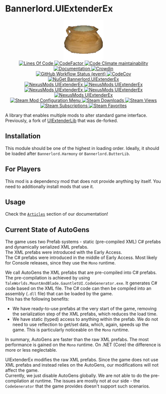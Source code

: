 # Bannerlord.UIExtenderEx
<p align="center">
  <a href="https://github.com/BUTR/Bannerlord.UIExtenderEx">
    <img src="https://github.com/BUTR/Bannerlord.UIExtenderEx/blob/dev/resources/Butter.png?raw=true" alt="Logo"/>
  </a>
  <br/>
  <a href="https://github.com/BUTR/Bannerlord.UIExtenderEx">
    <img src="https://aschey.tech/tokei/github/BUTR/Bannerlord.UIExtenderEx?category=code" alt="Lines Of Code"/>
  </a>
  <a href="https://www.codefactor.io/repository/github/butr/bannerlord.uiextenderex">
    <img src="https://www.codefactor.io/repository/github/butr/bannerlord.uiextenderex/badge" alt="CodeFactor"/>
  </a>
  <a href="https://codeclimate.com/github/BUTR/Bannerlord.UIExtenderEx/maintainability">
    <img alt="Code Climate maintainability" src="https://img.shields.io/codeclimate/maintainability-percentage/BUTR/Bannerlord.UIExtenderEx">
  </a>
  <a href="https://butr.github.io/Bannerlord.UIExtenderEx">
    <img src="https://img.shields.io/badge/Documentation-%F0%9F%94%8D-blue?style=flat" alt="Documentation"/>
  </a>
  <a title="Crowdin" target="_blank" href="https://crowdin.com/project/uiextenderex">
    <img src="https://badges.crowdin.net/uiextenderex/localized.svg" alt="Crowdin">
  </a>
  <br/>
  <a href="https://github.com/BUTR/Bannerlord.UIExtenderEx/actions/workflows/test.yml?query=branch%3Adev">
    <img alt="GitHub Workflow Status (event)" src="https://img.shields.io/github/actions/workflow/status/BUTR/Bannerlord.UIExtenderEx/test.yml?branch=dev&label=Game%20Stable%20and%20Beta">
  </a>
  <a href="https://codecov.io/gh/BUTR/Bannerlord.UIExtenderEx">
    <img src="https://codecov.io/gh/BUTR/Bannerlord.UIExtenderEx/branch/dev/graph/badge.svg"  alt="CodeCov"/>
  </a>
  <br/>
  <a href="https://www.nuget.org/packages/Bannerlord.UIExtenderEx">
    <img src="https://img.shields.io/nuget/v/Bannerlord.UIExtenderEx.svg?label=NuGet%20Bannerlord.UIExtenderEx&colorB=blue" alt="NuGet Bannerlord.UIExtenderEx"/>
  </a>
  <br/>
  <a href="https://www.nexusmods.com/mountandblade2bannerlord/mods/2102">
    <img src="https://img.shields.io/badge/NexusMods-UIExtenderEx-yellow.svg" alt="NexusMods UIExtenderEx"/>
  </a>  
  <a href="https://www.nexusmods.com/mountandblade2bannerlord/mods/2102">
    <img src="https://img.shields.io/endpoint?url=https%3A%2F%2Fnexusmods-version-pzk4e0ejol6j.runkit.sh%3FgameId%3Dmountandblade2bannerlord%26modId%3D2102" alt="NexusMods UIExtenderEx"/>
  </a>
  <a href="https://www.nexusmods.com/mountandblade2bannerlord/mods/2102">
    <img src="https://img.shields.io/endpoint?url=https%3A%2F%2Fnexusmods-downloads-ayuqql60xfxb.runkit.sh%2F%3Ftype%3Dunique%26gameId%3D3174%26modId%3D2102" alt="NexusMods UIExtenderEx"/>
  </a>
  <a href="https://www.nexusmods.com/mountandblade2bannerlord/mods/2102">
    <img src="https://img.shields.io/endpoint?url=https%3A%2F%2Fnexusmods-downloads-ayuqql60xfxb.runkit.sh%2F%3Ftype%3Dtotal%26gameId%3D3174%26modId%3D2102" alt="NexusMods UIExtenderEx"/>
  </a>
  <a href="https://www.nexusmods.com/mountandblade2bannerlord/mods/2102">
    <img src="https://img.shields.io/endpoint?url=https%3A%2F%2Fnexusmods-downloads-ayuqql60xfxb.runkit.sh%2F%3Ftype%3Dviews%26gameId%3D3174%26modId%3D2102" alt="NexusMods UIExtenderEx"/>
  </a>
  <br/>
  <a href="https://steamcommunity.com/sharedfiles/filedetails/?id=2859222409">
    <img alt="Steam Mod Configuration Menu" src="https://img.shields.io/badge/Steam-UIExtenderEx-blue.svg" />
  </a>
  <a href="https://steamcommunity.com/sharedfiles/filedetails/?id=2859222409">
    <img alt="Steam Downloads" src="https://img.shields.io/steam/downloads/2859222409?label=Downloads&color=blue">
  </a>
  <a href="https://steamcommunity.com/sharedfiles/filedetails/?id=2859222409">
    <img alt="Steam Views" src="https://img.shields.io/steam/views/2859222409?label=Views&color=blue">
  </a>
  <a href="https://steamcommunity.com/sharedfiles/filedetails/?id=2859222409">
    <img alt="Steam Subscriptions" src="https://img.shields.io/steam/subscriptions/2859222409?label=Subscriptions&color=blue">
  </a>
  <a href="https://steamcommunity.com/sharedfiles/filedetails/?id=2859222409">
    <img alt="Steam Favorites" src="https://img.shields.io/steam/favorites/2859222409?label=Favorites&color=blue">
  </a>
  <br/>
</p>

A library that enables multiple mods to alter standard game interface.  
Previously, a fork of [UIExtenderLib](https://github.com/shdwp/UIExtenderLib) that was de-forked.

## Installation
This module should be one of the highest in loading order. Ideally, it should be loaded after ``Bannerlord.Harmony`` or ``Bannerlord.ButterLib``.

## For Players
This mod is a dependency mod that does not provide anything by itself. You need to additionally install mods that use it.

## Usage
Check the [``Articles``](https://butr.github.io/Bannerlord.UIExtenderEx/articles/v2/Overview.html) section of our documentation!

## Current State of AutoGens
The game uses two Prefab systems - static (pre-compiled XML) C# prefabs and dynamically serialized XML prefabs.  
The XML prefabs were introduced with the Early Access.  
The C# prefabs were introduced in the middle of Early Access. Most likely for Console releases, since they use the `Mono` runtime.  

We call AutoGens the XML prefabs that are pre-compiled into C# prefabs. The pre-compilation is achieved by using `TaleWorlds.MountAndBlade.GauntletUI.CodeGenerator.exe`.
It generates C# code based on the XML file. The C# code can then be compiled into an assembly (`.dll` file) that can be loaded by the game.  
This has the following benefits:
* We have ready-to-use prefabs at the very start of the game, removing the serialization step of the XML prefabs, which reduces the load time.
* We have static (typed) access to anything within the prefab. We do not need to use reflection to get/set data, which, again, speeds up the game. This is particularly noticeable on the `Mono` runtime.  

In summary, AutoGens are faster than the raw XML prefabs. The most performance is gained on the `Mono` runtime. On .NET (Core) the difference is more or less neglectable.

UIExtenderEx modifies the raw XML prefabs. Since the game does not use XML prefabs and instead relies on the AutoGens, our modifications will not affect the game.  
Currently, we just disable AutoGens globally. We are not able to do the pre-compilation at runtime. The issues are mostly not at our side - the `CodeGenerator` that the game provides doesn't support
such scenarios.
